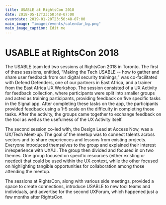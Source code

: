 ```yaml
---
title: USABLE at RightsCon 2018
date: 2018-05-17T23:50:48-07:00
eventdate: 2019-01-20T23:50:48-07:00
main_image: "images/events/calendar_bg.png"
main_image_caption: Edit me
---
```


# USABLE at RightsCon 2018

The USABLE team led two sessions at RightsCon 2018 in Toronto. The first of these sessions, entitled, “Making the Tech USABLE -- how to gather and share user feedback from our digital security trainings,” was co-facilitated with Defend Defenders, one of our partners in East Africa, and a trainer from the East Africa UX Workshop. The session consisted of a UX Activity for feedback collection, where participants were split into smaller groups and acted as training participants, providing feedback on five specific tasks in the Signal app. After completing these tasks on the app, the participants provided feedback using a 1-5 scale on the difficulty in completing those tasks. After the activity, the groups came together to exchange feedback on the tool as well as the usefulness of the UX Activity itself.

The second session co-led with, the Design Lead at Access Now, was a UX/Tech Meet-up. The goal of the meetup was to connect talents across sectors and to share experiences and lessons from existing projects. Everyone introduced themselves to the group and explained their interest in/experience with UX/UI. The group then divided and focused in on two themes. One group focused on specific resources (either existing or needed) that could be used within the UX context, while the other focused on highlighting tangible opportunities for collaboration among those attending the meetup.

The sessions at RightsCon, along with various side meetings, provided a space to create connections, introduce USABLE to new tool teams and individuals, and advertise for the second UXForum, which happened just a few months after RightsCon.
